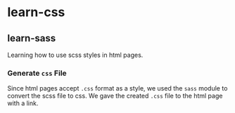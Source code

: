 # learn-css

## learn-sass

Learning how to use scss styles in html pages.

### Generate `css` File

Since html pages accept `.css` format as a style, we used the `sass` module to
convert the scss file to css. We gave the created `.css` file to the html page
with a link.
